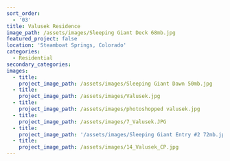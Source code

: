 ```yaml
---
sort_order:
  - '03'
title: Valusek Residence
image_path: /assets/images/Sleeping Giant Deck 68mb.jpg
featured_project: false
location: 'Steamboat Springs, Colorado'
categories:
  - Residential
secondary_categories:
images:
  - title:
    project_image_path: /assets/images/Sleeping Giant Dawn 50mb.jpg
  - title:
    project_image_path: /assets/images/Valusek.jpg
  - title:
    project_image_path: /assets/images/photoshopped valusek.jpg
  - title:
    project_image_path: /assets/images/7_Valusek.JPG
  - title:
    project_image_path: '/assets/images/Sleeping Giant Entry #2 72mb.jpg'
  - title:
    project_image_path: /assets/images/14_Valusek_CP.jpg
---
```



